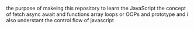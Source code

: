 the purpose of makeing this repository to learn the JavaScript the concept of fetch async await and functions array loops or OOPs and prototype
and i also understant the control flow of javascript 
